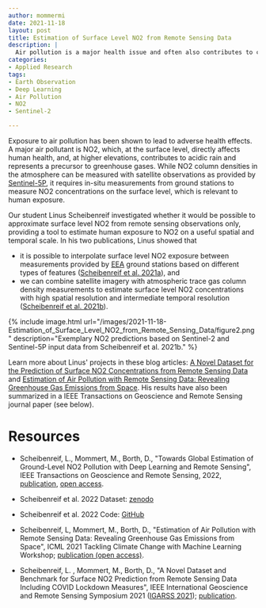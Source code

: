 ```yaml
---
author: mommermi
date: 2021-11-18
layout: post
title: Estimation of Surface Level NO2 from Remote Sensing Data
description: |
  Air pollution is a major health issue and often also contributes to climate change. Measuring air pollution is costly and therefore only available in some countries. We investigated whether freely available Earth observation data can be utilized to estimate air pollution on the surface level. 
categories:
- Applied Research
tags:
- Earth Observation
- Deep Learning
- Air Pollution
- NO2
- Sentinel-2

---
```



Exposure to air pollution has been shown to lead to adverse health effects. A major air pollutant is NO2, which, at the surface level, directly affects human health, and, at higher elevations, contributes to acidic rain and represents a precursor to greenhouse gases. While NO2 column densities in the atmosphere can be measured with satellite observations as provided by [Sentinel-5P](https://sentinel.esa.int/web/sentinel/missions/sentinel-5p), it requires in-situ measurements from ground stations to measure NO2 concentrations on the surface level, which is relevant to human exposure.

Our student Linus Scheibenreif investigated whether it would be possible to approximate surface level NO2 from remote sensing observations only, providing a tool to estimate human exposure to NO2 on a useful spatial and temporal scale. In his two publications, Linus showed that

* it is possible to interpolate surface level NO2 exposure between measurements provided by [EEA](https://www.eea.europa.eu/) ground stations based on different types of features ([Scheibenreif et al. 2021a](https://ieeexplore.ieee.org/iel7/9553015/9553016/09554037.pdf)), and
* we can combine satellite imagery with atmospheric trace gas column density measurements to estimate surface level NO2 concentrations with high spatial resolution and intermediate temporal resolution ([Scheibenreif et al. 2021b](https://www.climatechange.ai/papers/icml2021/23)).


{% include image.html
url="/images/2021-11-18-Estimation_of_Surface_Level_NO2_from_Remote_Sensing_Data/figure2.png"
description="Exemplary NO2 predictions based on Sentinel-2 and Sentinel-5P input data from Scheibenreif et al. 2021b." %}

Learn more about Linus' projects in these blog articles: [A Novel Dataset for the Prediction of Surface NO2 Concentrations from Remote Sensing Data](https://hsg-aiml.github.io/2021/04/07/A_Novel_Dataset_for_the_Estimation_of_Surface_NO2_Concentrations_from_Remote_Sensing_Data.html) and [Estimation of Air Pollution with Remote Sensing Data: Revealing Greenhouse Gas Emissions from Space](https://hsg-aiml.github.io/2021/07/23/Estimation_of_Air_Pollution_with_Remote_Sensing_Data.html). 
His results have also been summarized in a IEEE Transactions on Geoscience and Remote Sensing journal paper (see below).


# Resources

* Scheibenreif, L., Mommert, M., Borth, D., "Towards Global Estimation of Ground-Level NO2 Pollution with Deep Learning and Remote Sensing", IEEE Transactions on Geoscience and Remote Sensing, 2022, [publication](https://doi.org/10.1109/TGRS.2022.3160827), [open access](http://www.alexandria.unisg.ch/266586/1/Toward_Global_Estimation_of_Ground-Level_NO2_Pollution_With_Deep_Learning_and_Remote_Sensing.pdf).

* Scheibenreif et al. 2022 Dataset: [zenodo](https://doi.org/10.5281/zenodo.5764262)

* Scheibenreif et al. 2022 Code: [GitHub](https://github.com/HSG-AIML/Global-NO2-Estimation)

* Scheibenreif, L, Mommert, M., Borth, D., "Estimation of Air Pollution with Remote Sensing Data: Revealing Greenhouse Gas Emissions from Space", ICML 2021 Tackling Climate Change with Machine Learning Workshop;
[publication (open access)](https://www.climatechange.ai/papers/icml2021/23).

* Scheibenreif, L. , Mommert, M., Borth, D., "A Novel Dataset and Benchmark for Surface NO2 Prediction from Remote Sensing Data Including COVID Lockdown Measures", IEEE International Geoscience and Remote Sensing Symposium 2021 ([IGARSS 2021](https://igarss2021.com/)); [publication](https://ieeexplore.ieee.org/iel7/9553015/9553016/09554037.pdf).
